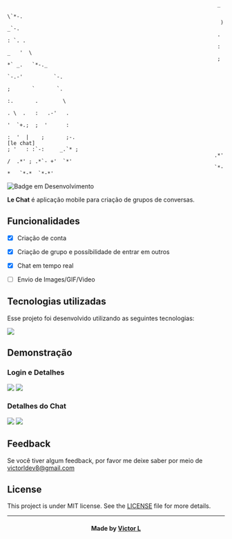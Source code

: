                                                                         _                       
                                                                        \`*-.                   
                                                                         )  _`-.                
                                                                        .  : `. .               
                                                                        : _   '  \              
                                                                        ; *` _.   `*-._         
                                                                        `-.-'          `-.      
                                                                          ;       `       `.    
                                                                          :.       .        \   
                                                                          . \  .   :   .-'   .  
                                                                          '  `+.;  ;  '      :  
                                                                          :  '  |    ;       ;-.
    [le chat]                                                             ; '   : :`-:     _.`* ;
                                                                       .*' /  .*' ; .*`- +'  `*'
                                                                       `*-*   `*-*  `*-*'       
![Badge em Desenvolvimento](http://img.shields.io/static/v1?label=STATUS&message=DESENVOLVIMENTO&color=GREEN&style=for-the-badge)

<b>Le Chat</b> é aplicação mobile para criação de grupos de conversas.


## Funcionalidades

- [x] Criação de conta
- [x] Criação de grupo e possíbilidade de entrar em outros
- [x] Chat em tempo real
- [ ] Envio de Images/GIF/Video


## Tecnologias utilizadas
Esse projeto foi desenvolvido utilizando as seguintes tecnologias:

![](https://skillicons.dev/icons?i=dart,flutter,firebase)

## Demonstração

### Login e Detalhes
![](https://github.com/vlopess/Lechat/blob/master/images/t2.gif)
![](https://github.com/vlopess/Lechat/blob/master/images/t4.jpeg)
### Detalhes do Chat
![](https://github.com/vlopess/Lechat/blob/master/images/t1.jpeg)
![](https://github.com/vlopess/Lechat/blob/master/images/t3.gif)


## Feedback

Se você tiver algum feedback, por favor me deixe saber por meio de victorldev8@gmail.com

## License

This project is under MIT license. See the [LICENSE](LICENSE.md) file for more details.

---
<h4 align="center">
    Made by <a href="github.com/vlopess" target="_blank">Victor L</a>
</h4>
